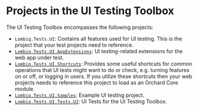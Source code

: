 # Projects in the UI Testing Toolbox

The UI Testing Toolbox encompasses the following projects:

- `Lombiq.Tests.UI`: Contains all features used for UI testing. This is the project that your test projects need to reference.
- [`Lombiq.Tests.UI.AppExtensions`](../../Lombiq.Tests.UI.AppExtensions/Readme.md): UI testing-related extensions for the web app under test.
- [`Lombiq.Tests.UI.Shortcuts`](../../Lombiq.Tests.UI.Shortcuts/Readme.md): Provides some useful shortcuts for common operations that UI tests might want to do or check, e.g. turning features on or off, or logging in users. If you utilize these shortcuts then your web projects needs to reference this project to load as an Orchard Core module.
- [`Lombiq.Tests.UI.Samples`](../../Lombiq.Tests.UI.Samples/Readme.md): Example UI testing project.
- [`Lombiq.Tests.UI.Tests.UI`](../../Lombiq.Tests.UI.Tests.UI/Readme.md): UI Tests for the UI Testing Toolbox.
